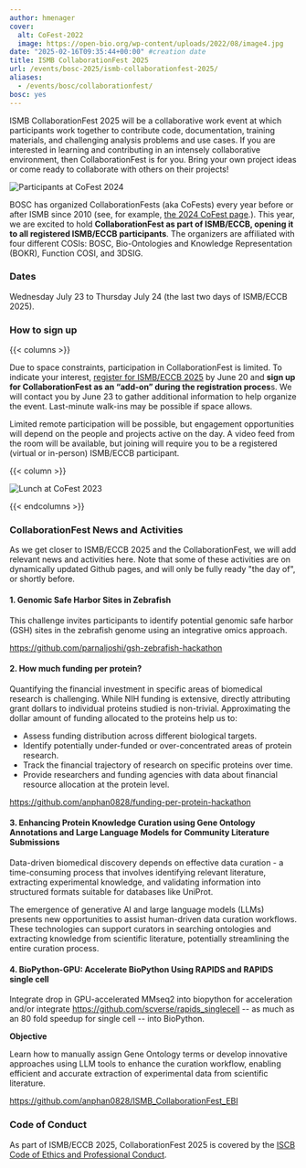 ```yaml
---
author: hmenager
cover:
  alt: CoFest-2022
  image: https://open-bio.org/wp-content/uploads/2022/08/image4.jpg
date: "2025-02-16T09:35:44+00:00" #creation date
title: ISMB CollaborationFest 2025
url: /events/bosc-2025/ismb-collaborationfest-2025/
aliases:
  - /events/bosc/collaborationfest/
bosc: yes
---
```


ISMB CollaborationFest 2025 will be a collaborative work event at which participants work together to contribute code, documentation, training materials, and challenging analysis problems and use cases. If you are interested in learning and contributing in an intensely collaborative environment, then CollaborationFest is for you. Bring your own project ideas or come ready to collaborate with others on their projects!

![Participants at CoFest 2024](/wp-content/uploads/2025/01/cofest2024-1.jpeg)

BOSC has organized CollaborationFests (aka CoFests) every year before or after ISMB since 2010 (see, for example, [the 2024 CoFest page](https://open-bio.org/events/bosc-2024/obf-bosc-collaborationfest-2024/).). This year, we are excited to hold **CollaborationFest as part of ISMB/ECCB, opening it to all registered ISMB/ECCB participants**. The organizers are affiliated with four different COSIs: BOSC, Bio-Ontologies and Knowledge Representation (BOKR), Function COSI, and 3DSIG.

### Dates

Wednesday July 23 to Thursday July 24 (the last two days of ISMB/ECCB 2025).

### How to sign up

{{< columns >}}

Due to space constraints, participation in CollaborationFest is limited. To indicate your interest, [register for ISMB/ECCB 2025](https://www.iscb.org/ismbeccb2025/register) by June 20 and **sign up for CollaborationFest as an “add-on” during the registration proces**s. We will contact you by June 23 to gather additional information to help organize the event. Last-minute walk-ins may be possible if space allows.

Limited remote participation will be possible, but engagement opportunities will depend on the people and projects active on the day. A video feed from the room will be available, but joining will require you to be a registered (virtual or in-person) ISMB/ECCB participant.

{{< column >}}

![Lunch at CoFest 2023](/wp-content/uploads/2023/08/CoFest2023-lunch-1-736x1024.png) 

{{< endcolumns >}}

### CollaborationFest News and Activities

As we get closer to ISMB/ECCB 2025 and the CollaborationFest, we will add relevant news and activities here. Note that some of
these activities are on dynamically updated Github pages, and will only be fully ready "the day of", or shortly before.

#### 1. Genomic Safe Harbor Sites in Zebrafish

This challenge invites participants to identify potential genomic safe harbor (GSH) sites in the zebrafish genome using an
integrative omics approach.

https://github.com/parnaljoshi/gsh-zebrafish-hackathon

#### 2. How much funding per protein?

Quantifying the financial investment in specific areas of biomedical research is challenging. While NIH funding is extensive,
directly attributing grant dollars to individual proteins studied is non-trivial. Approximating the dollar amount of funding
allocated to the proteins help us to:

* Assess funding distribution across different biological targets.
* Identify potentially under-funded or over-concentrated areas of protein research.
* Track the financial trajectory of research on specific proteins over time.
* Provide researchers and funding agencies with data about financial resource allocation at the protein level.


https://github.com/anphan0828/funding-per-protein-hackathon

#### 3. Enhancing Protein Knowledge Curation using Gene Ontology Annotations and Large Language Models for Community Literature Submissions

Data-driven biomedical discovery depends on effective data curation - a time-consuming process that involves identifying relevant literature, extracting experimental knowledge, and validating information into structured formats suitable for databases like UniProt.

The emergence of generative AI and large language models (LLMs) presents new opportunities to assist human-driven data curation workflows. These technologies can support curators in searching ontologies and extracting knowledge from scientific literature, potentially streamlining the entire curation process.

#### 4.  BioPython-GPU: Accelerate BioPython Using RAPIDS and RAPIDS single cell

Integrate drop in GPU-accelerated MMseq2 into biopython for acceleration and/or integrate https://github.com/scverse/rapids_singlecell -- as much as an 80 fold speedup for single cell -- into BioPython.

**Objective**

Learn how to manually assign Gene Ontology terms or develop innovative approaches using LLM tools to enhance the curation workflow, enabling efficient and accurate extraction of experimental data from scientific literature. 

https://github.com/anphan0828/ISMB_CollaborationFest_EBI

### Code of Conduct

As part of ISMB/ECCB 2025, CollaborationFest 2025 is covered by the [ISCB Code of Ethics and Professional Conduct](https://www.iscb.org/iscb-policy-statements/iscb-code-of-ethics-and-professional-conduct).
